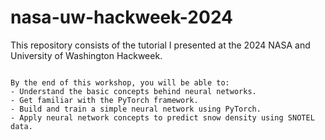 # nasa-uw-hackweek-2024
This repository consists of the tutorial I presented at the 2024 NASA and University of Washington Hackweek.


```{important} ## Learning Goals

By the end of this workshop, you will be able to:
- Understand the basic concepts behind neural networks.
- Get familiar with the PyTorch framework.
- Build and train a simple neural network using PyTorch.
- Apply neural network concepts to predict snow density using SNOTEL data.
```
